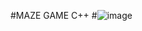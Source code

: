 #MAZE GAME C++
#![image](https://user-images.githubusercontent.com/92798425/181814228-487f2300-138d-491c-8249-36654034bc74.png)
